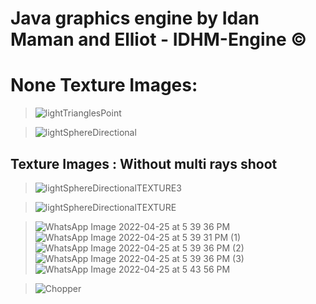 # Java graphics engine by Idan Maman and Elliot - IDHM-Engine ©

# None Texture Images: 

> ![lightTrianglesPoint](https://user-images.githubusercontent.com/90776557/162273745-cc26a4ae-e612-4c26-9496-f03994b0ef25.png)

>![lightSphereDirectional](https://user-images.githubusercontent.com/90776557/162274155-ce476362-2895-4330-bf38-48039b9491cf.png)


## Texture Images : Without multi rays shoot  
>![lightSphereDirectionalTEXTURE3](https://user-images.githubusercontent.com/90776557/162273556-818aebda-ef40-4f1b-b5ea-e5226e93f7dc.png)

>![lightSphereDirectionalTEXTURE](https://user-images.githubusercontent.com/90776557/162273416-ed20ad43-a334-497e-a748-d08bc336df34.png)




>![WhatsApp Image 2022-04-25 at 5 39 36 PM](https://user-images.githubusercontent.com/92261966/165113232-76417889-9474-4faf-8a95-ff31d98a6946.jpeg)
>![WhatsApp Image 2022-04-25 at 5 39 31 PM (1)](https://user-images.githubusercontent.com/92261966/165113234-0b69af1e-7353-4fb8-8497-36fa09c9eef6.jpeg)
>![WhatsApp Image 2022-04-25 at 5 39 36 PM (2)](https://user-images.githubusercontent.com/92261966/165113236-5ad9bb2c-aa79-4990-a1e1-199c30f90f81.jpeg)
>![WhatsApp Image 2022-04-25 at 5 39 36 PM (3)](https://user-images.githubusercontent.com/92261966/165113243-9648a2e6-8e43-4c6c-aa94-38f738bb1ce4.jpeg)
>![WhatsApp Image 2022-04-25 at 5 43 56 PM](https://user-images.githubusercontent.com/92261966/165113557-c4bab682-fe4c-4524-a8aa-6da3cb9f74d0.jpeg)



>![Chopper](https://user-images.githubusercontent.com/92261966/165115019-a49eb9c1-bea1-496f-b7e7-8955bedbd25a.gif)

